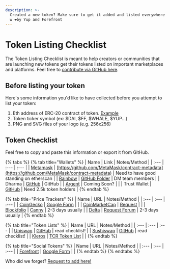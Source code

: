 ```yaml
---
description: >-
  Created a new token? Make sure to get it added and listed everywhere! Curated
  w ❤️by Yup and Forefront
---
```


# Token Listing Checklist

The Token Listing Checklist is meant to help creators or communities that are launching new tokens get their tokens listed on important marketplaces and platforms. Feel free to [contribute via GitHub here](https://github.com/pinkhoodie/listing-checklist/tree/master). 

## Before listing your token

Here's some information you'd like to have collected before you attempt to list your token: 

1. Eth address of ERC-20 contract of token. [Example](https://etherscan.io/token/0x7e9d8f07a64e363e97a648904a89fb4cd5fb94cd)
2. Token ticker symbol \(ex: $DAI, $FF, $WHALE, $YUP...\)
3. PNG and SVG files of your logo \(e.g. 256x256\)

## Token Checklist

Feel free to copy and paste this information or export it from GitHub.

{% tabs %}
{% tab title="Wallets" %}
| Name | Link | Notes/Method |
| :--- | :--- | :--- |
| [Metamask](https://metamask.io) | [https://github.com/MetaMask/contract-metadata](https://github.com/MetaMask/contract-metadata) | Need to have good standing on etherscan |
| [Rainbow](https://rainbow.me) | [GitHub Folder](https://github.com/rainbow-me/rainbow/tree/2b7be6322656895267b0f20b7fbe685c9a4e678c/ios/Rainbow/Images.xcassets/coinIcons) | DM team members |
| Dharma | [GitHub](https://github.com/defi-wikis/defi-tokens-wiki) | GitHub |
| [Argent](https://argent.xyz) | Coming Soon? |  |
| Trust Wallet | [GitHub](https://github.com/trustwallet/assets) | Need 2.5k token holders |
{% endtab %}

{% tab title="Price Trackers" %}
| Name | URL | Notes/Method |
| :--- | :--- | :--- |
| [CoinGecko](https://coingecko.com) | [Google Form](https://docs.google.com/forms/d/e/1FAIpQLScIlVCl2qIc9SMPxHZCuZAZkRCxCNZugjNmHZISswAeodlc0A/viewform) |  |
| [CoinMarketCap](https://coinmarketcap.com) | [Request](https://support.coinmarketcap.com/hc/en-us/requests/new) |  |
| [Blockfolio](https://blockfolio.com) | [Canny](https://blockfolio.canny.io/) | 2-3 days usually |
| [Delta](https://delta.app) | [Request Forum](https://ask.delta.app/coin-requests) | 2-3 days usually |
{% endtab %}

{% tab title="Token Lists" %}
| Name | URL | Notes/Method |
| :--- | :--- | :--- |
| [Uniswap](https://uniswap.org) | [GitHub](https://github.com/Uniswap/default-token-list) | read checklist! |
| [Sushiswap](https://sushi.com) | [GitHub](https://github.com/sushiswap/default-token-list#readme) | read checklist! |
| [Kleros](https://kleros.io) | [TCR Token List](https://tokens.kleros.io/tokens) |  |
{% endtab %}

{% tab title="Social Tokens" %}
| Name | URL | Notes/Method |
| :--- | :--- | :--- |
| [Forefront](https://forefront.market) | [Google Form](https://docs.google.com/forms/d/e/1FAIpQLSccgFkpylFksCBFyStZ_twYReqZ_0a7PpK5aITKfV3kOrxjfw/viewform) |  |
{% endtab %}
{% endtabs %}

Who did we forget? [Request to add here!](https://github.com/pinkhoodie/listing-checklist/tree/master)

